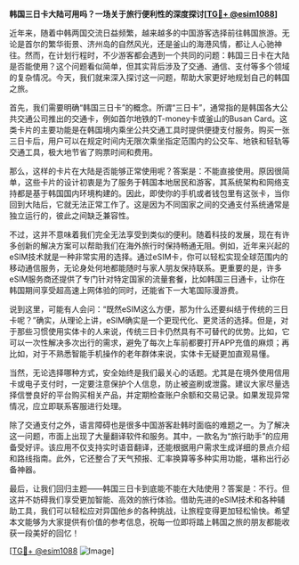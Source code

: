 **韩国三日卡大陆可用吗？一场关于旅行便利性的深度探讨[[TG💪+ @esim1088](https://t.me/s/esim1088)]**

近年来，随着中韩两国交流日益频繁，越来越多的中国游客选择前往韩国旅游。无论是首尔的繁华街景、济州岛的自然风光，还是釜山的海港风情，都让人心驰神往。然而，在计划行程时，不少游客都会遇到一个共同的问题：韩国三日卡在大陆是否能使用？这个问题看似简单，但其实背后涉及了交通、通信、支付等多个领域的复杂情况。今天，我们就来深入探讨这一问题，帮助大家更好地规划自己的韩国之旅。

首先，我们需要明确“韩国三日卡”的概念。所谓“三日卡”，通常指的是韩国各大公共交通公司推出的交通卡，例如首尔地铁的T-money卡或釜山的Busan Card。这类卡片的主要功能是在韩国境内乘坐公共交通工具时提供便捷支付服务。购买一张三日卡后，用户可以在规定时间内无限次乘坐指定范围内的公交车、地铁和轻轨等交通工具，极大地节省了购票时间和费用。

那么，这样的卡片在大陆是否能够正常使用呢？答案是：不能直接使用。原因很简单，这些卡片的设计初衷是为了服务于韩国本地居民和游客，其系统架构和网络支持都是基于韩国国内环境构建的。因此，即使你的手机或者钱包里有这张卡，当你回到大陆后，它就无法正常工作了。这是因为不同国家之间的交通支付系统通常是独立运行的，彼此之间缺乏兼容性。

不过，这并不意味着我们完全无法享受到类似的便利。随着科技的发展，现在有许多创新的解决方案可以帮助我们在海外旅行时保持畅通无阻。例如，近年来兴起的eSIM技术就是一种非常实用的选择。通过eSIM卡，你可以轻松实现全球范围内的移动通信服务，无论身处何地都能随时与家人朋友保持联系。更重要的是，许多eSIM服务商还提供了专门针对特定国家的流量套餐，比如韩国三日通卡，让你在韩国期间享受超高速上网体验的同时，还能省下一大笔国际漫游费。

说到这里，可能有人会问：“既然eSIM这么方便，那为什么还要纠结于传统的三日卡呢？”确实，从理论上讲，eSIM确实是一个更现代化、更灵活的选择。但是，对于那些习惯使用实体卡的人来说，传统三日卡仍然具有不可替代的优势。比如，它可以一次性解决多次出行的需求，避免了每次上车前都要打开APP充值的麻烦；再比如，对于不熟悉智能手机操作的老年群体来说，实体卡无疑更加直观易懂。

当然，无论选择哪种方式，安全始终是我们最关心的话题。尤其是在境外使用信用卡或电子支付时，一定要注意保护个人信息，防止被盗刷或泄露。建议大家尽量选择信誉良好的平台购买相关产品，并定期检查账户余额和交易记录。如果发现异常情况，应立即联系客服进行处理。

除了交通支付之外，语言障碍也是很多中国游客赴韩时面临的难题之一。为了解决这一问题，市面上出现了大量翻译软件和服务。其中，一款名为“旅行助手”的应用备受好评。该应用不仅支持实时语音翻译，还能根据用户需求生成详细的景点介绍和路线指南。此外，它还整合了天气预报、汇率换算等多种实用功能，堪称出行必备神器。

最后，让我们回归主题——韩国三日卡到底能不能在大陆使用？答案是：不行。但这并不妨碍我们享受更加智能、高效的旅行体验。借助先进的eSIM技术和各种辅助工具，我们可以轻松应对异国他乡的各种挑战，让旅程变得更加轻松愉快。希望本文能够为大家提供有价值的参考信息，祝每一位即将踏上韩国之旅的朋友都能收获一段美好的回忆！

[[TG💪+ @esim1088](https://t.me/s/esim1088) ![Image](https://i.postimg.cc/4NQfJmqS/Snipaste-2025-05-13-00-14-12.png)]